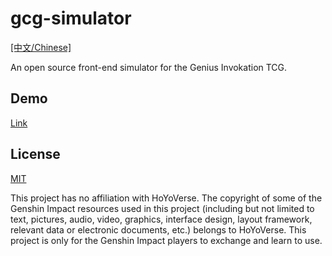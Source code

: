 # gcg-simulator

[[中文/Chinese]](https://github.com/Thehrz/gcg-simulator/blob/master/README_CN.md)

An open source front-end simulator for the Genius Invokation TCG.

## Demo

[Link](https://gis.hrz.ink)

## License

[MIT](https://github.com/Thehrz/gcg-simulator/blob/master/LICENSE)

This project has no affiliation with HoYoVerse. The copyright of some of the Genshin Impact resources used in this project (including but not limited to text, pictures, audio, video, graphics, interface design, layout framework, relevant data or electronic documents, etc.) belongs to HoYoVerse. This project is only for the Genshin Impact players to exchange and learn to use.